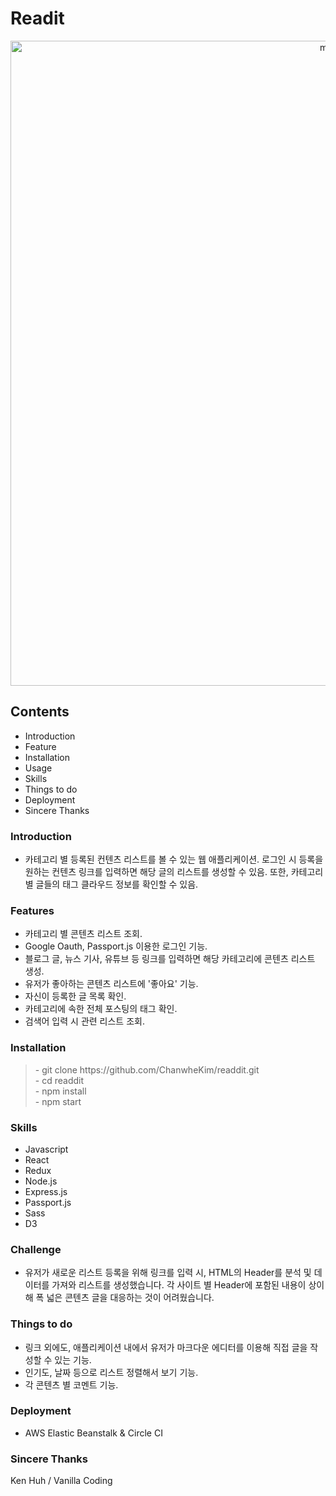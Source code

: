 # Readit

<center><img width="1032" alt="main-pic" src="https://user-images.githubusercontent.com/39963468/55375370-d28c6a00-5546-11e9-9c3c-40cc99125760.png"></center>

## Contents
- Introduction
- Feature
- Installation
- Usage
- Skills
- Things to do
- Deployment
- Sincere Thanks

### Introduction
- 카테고리 별 등록된 컨텐츠 리스트를 볼 수 있는 웹 애플리케이션. 로그인 시 등록을 원하는 컨텐츠 링크를 입력하면 해당 글의 리스트를 생성할 수 있음. 또한, 카테고리 별 글들의 태그 클라우드 정보를 확인할 수 있음.

### Features
- 카테고리 별 콘텐츠 리스트 조회.
- Google Oauth, Passport.js 이용한 로그인 기능.
- 블로그 글, 뉴스 기사, 유튜브 등 링크를 입력하면 해당 카테고리에 콘텐츠 리스트 생성.
- 유저가 좋아하는 콘텐츠 리스트에 '좋아요' 기능.
- 자신이 등록한 글 목록 확인.
- 카테고리에 속한 전체 포스팅의 태그 확인.
- 검색어 입력 시 관련 리스트 조회.

### Installation
<blockquote>
- git clone https://github.com/ChanwheKim/readdit.git<br/>
- cd readdit<br/>
- npm install<br/>
- npm start<br/>
</blockquote>

### Skills
- Javascript
- React
- Redux
- Node.js
- Express.js
- Passport.js
- Sass
- D3

### Challenge
- 유저가 새로운 리스트 등록을 위해 링크를 입력 시, HTML의 Header를 분석 및 데이터를 가져와 리스트를 생성했습니다. 각 사이트 별 Header에 포함된 내용이 상이해 폭 넓은 콘텐츠 글을 대응하는 것이 어려웠습니다.

### Things to do
- 링크 외에도, 애플리케이션 내에서 유저가 마크다운 에디터를 이용해 직접 글을 작성할 수 있는 기능.
- 인기도, 날짜 등으로 리스트 정렬해서 보기 기능.
- 각 콘텐츠 별 코멘트 기능.

### Deployment
- AWS Elastic Beanstalk & Circle CI

### Sincere Thanks
Ken Huh / Vanilla Coding
